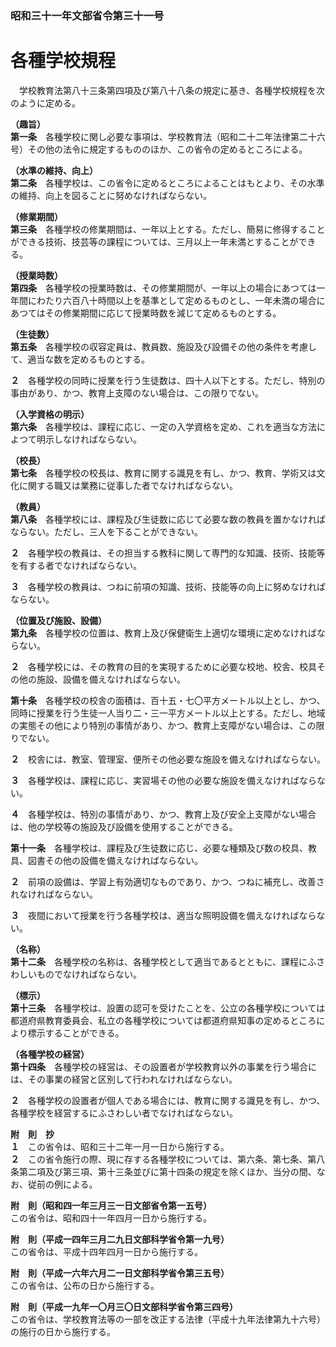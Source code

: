 ### 昭和三十一年文部省令第三十一号  
# 各種学校規程  
　学校教育法第八十三条第四項及び第八十八条の規定に基き、各種学校規程を次のように定める。  
  
**（趣旨）**  
**第一条**　各種学校に関し必要な事項は、学校教育法（昭和二十二年法律第二十六号）その他の法令に規定するもののほか、この省令の定めるところによる。  
  
**（水準の維持、向上）**  
**第二条**　各種学校は、この省令に定めるところによることはもとより、その水準の維持、向上を図ることに努めなければならない。  
  
**（修業期間）**  
**第三条**　各種学校の修業期間は、一年以上とする。ただし、簡易に修得することができる技術、技芸等の課程については、三月以上一年未満とすることができる。  
  
**（授業時数）**  
**第四条**　各種学校の授業時数は、その修業期間が、一年以上の場合にあつては一年間にわたり六百八十時間以上を基準として定めるものとし、一年未満の場合にあつてはその修業期間に応じて授業時数を減じて定めるものとする。  
  
**（生徒数）**  
**第五条**　各種学校の収容定員は、教員数、施設及び設備その他の条件を考慮して、適当な数を定めるものとする。  
  
**２**　各種学校の同時に授業を行う生徒数は、四十人以下とする。ただし、特別の事由があり、かつ、教育上支障のない場合は、この限りでない。  
  
**（入学資格の明示）**  
**第六条**　各種学校は、課程に応じ、一定の入学資格を定め、これを適当な方法によつて明示しなければならない。  
  
**（校長）**  
**第七条**　各種学校の校長は、教育に関する識見を有し、かつ、教育、学術又は文化に関する職又は業務に従事した者でなければならない。  
  
**（教員）**  
**第八条**　各種学校には、課程及び生徒数に応じて必要な数の教員を置かなければならない。ただし、三人を下ることができない。  
  
**２**　各種学校の教員は、その担当する教科に関して専門的な知識、技術、技能等を有する者でなければならない。  
  
**３**　各種学校の教員は、つねに前項の知識、技術、技能等の向上に努めなければならない。  
  
**（位置及び施設、設備）**  
**第九条**　各種学校の位置は、教育上及び保健衛生上適切な環境に定めなければならない。  
  
**２**　各種学校には、その教育の目的を実現するために必要な校地、校舎、校具その他の施設、設備を備えなければならない。  
  
**第十条**　各種学校の校舎の面積は、百十五・七〇平方メートル以上とし、かつ、同時に授業を行う生徒一人当り二・三一平方メートル以上とする。ただし、地域の実態その他により特別の事情があり、かつ、教育上支障がない場合は、この限りでない。  
  
**２**　校舎には、教室、管理室、便所その他必要な施設を備えなければならない。  
  
**３**　各種学校は、課程に応じ、実習場その他の必要な施設を備えなければならない。  
  
**４**　各種学校は、特別の事情があり、かつ、教育上及び安全上支障がない場合は、他の学校等の施設及び設備を使用することができる。  
  
**第十一条**　各種学校は、課程及び生徒数に応じ、必要な種類及び数の校具、教具、図書その他の設備を備えなければならない。  
  
**２**　前項の設備は、学習上有効適切なものであり、かつ、つねに補充し、改善されなければならない。  
  
**３**　夜間において授業を行う各種学校は、適当な照明設備を備えなければならない。  
  
**（名称）**  
**第十二条**　各種学校の名称は、各種学校として適当であるとともに、課程にふさわしいものでなければならない。  
  
**（標示）**  
**第十三条**　各種学校は、設置の認可を受けたことを、公立の各種学校については都道府県教育委員会、私立の各種学校については都道府県知事の定めるところにより標示することができる。  
  
**（各種学校の経営）**  
**第十四条**　各種学校の経営は、その設置者が学校教育以外の事業を行う場合には、その事業の経営と区別して行われなければならない。  
  
**２**　各種学校の設置者が個人である場合には、教育に関する識見を有し、かつ、各種学校を経営するにふさわしい者でなければならない。  
  
**附　則　抄**  
**１**　この省令は、昭和三十二年一月一日から施行する。  
**２**　この省令施行の際、現に存する各種学校については、第六条、第七条、第八条第二項及び第三項、第十三条並びに第十四条の規定を除くほか、当分の間、なお、従前の例による。  
  
**附　則（昭和四一年三月三一日文部省令第一五号）**  
この省令は、昭和四十一年四月一日から施行する。  
  
**附　則（平成一四年三月二九日文部科学省令第一九号）**  
この省令は、平成十四年四月一日から施行する。  
  
**附　則（平成一六年六月二一日文部科学省令第三五号）**  
この省令は、公布の日から施行する。  
  
**附　則（平成一九年一〇月三〇日文部科学省令第三四号）**  
この省令は、学校教育法等の一部を改正する法律（平成十九年法律第九十六号）の施行の日から施行する。  
  

